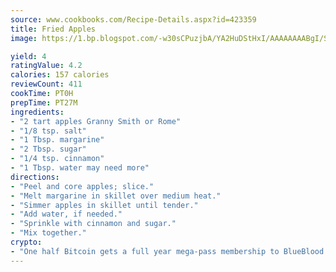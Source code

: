 ```yaml
---
source: www.cookbooks.com/Recipe-Details.aspx?id=423359
title: Fried Apples
image: https://1.bp.blogspot.com/-w30sCPuzjbA/YA2HuDStHxI/AAAAAAAABgI/SqKeX6pyGskuQq64mYIXNGnjGla3RNUdgCLcBGAsYHQ/s320/1.png

yield: 4
ratingValue: 4.2
calories: 157 calories
reviewCount: 411
cookTime: PT0H
prepTime: PT27M
ingredients:
- "2 tart apples Granny Smith or Rome"
- "1/8 tsp. salt"
- "1 Tbsp. margarine"
- "2 Tbsp. sugar"
- "1/4 tsp. cinnamon"
- "1 Tbsp. water may need more"
directions:
- "Peel and core apples; slice."
- "Melt margarine in skillet over medium heat."
- "Simmer apples in skillet until tender."
- "Add water, if needed."
- "Sprinkle with cinnamon and sugar."
- "Mix together."
crypto:
- "One half Bitcoin gets a full year mega-pass membership to BlueBlood."
---
```

